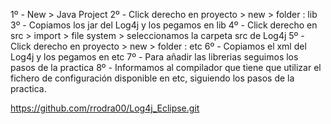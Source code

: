 1º - New > Java Project
2º - Click derecho en proyecto > new > folder : lib
3º - Copiamos los jar del Log4j y los pegamos en lib
4º - Click derecho en src > import > file system > seleccionamos la carpeta src de Log4j
5º - Click derecho en proyecto > new > folder : etc
6º - Copiamos el xml del Log4j y los pegamos en etc
7º - Para añadir las librerias seguimos los pasos de la practica
8º - Informamos al compilador que tiene que utilizar el fichero de configuración disponible en etc, siguiendo los pasos de la practica.


https://github.com/rrodra00/Log4j_Eclipse.git